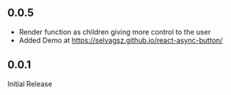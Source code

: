 
## 0.0.5

- Render function as children giving more control to the user
- Added Demo at https://selvagsz.github.io/react-async-button/


## 0.0.1

Initial Release
